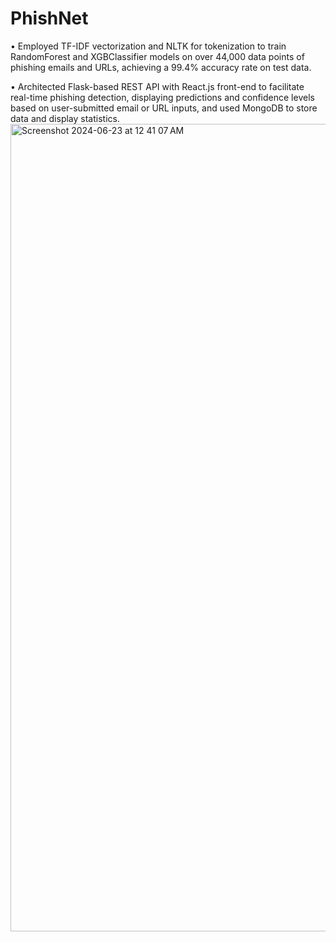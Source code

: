 # PhishNet
• Employed TF-IDF vectorization and NLTK for tokenization to train RandomForest and XGBClassifier models on
over 44,000 data points of phishing emails and URLs, achieving a 99.4% accuracy rate on test data.

• Architected Flask-based REST API with React.js front-end to facilitate real-time phishing detection, displaying
predictions and confidence levels based on user-submitted email or URL inputs, and used MongoDB to store data and display statistics.
<img width="1292" alt="Screenshot 2024-06-23 at 12 41 07 AM" src="https://github.com/siddarth17/PhishNet/assets/111927633/5a0b35dd-05cd-4b30-aaeb-eb7c6073ebb0">
